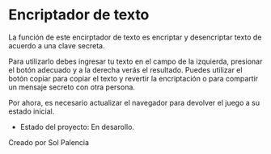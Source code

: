 <h1>Encriptador de texto</h1>
<p> La función de este encirptador de texto es encriptar y desencriptar texto de acuerdo a una clave secreta.</p>
<p> Para utilizarlo debes ingresar tu texto en el campo de la izquierda, presionar el botón adecuado y a la derecha verás el resultado. 
  Puedes utilizar el botón copiar para copiar el texto y revertir la encriptación o para compartir un mensaje secreto con otra persona.</p>
<p>Por ahora, es necesario actualizar el navegador para devolver el juego a su estado inicial.</p>

- Estado del proyecto: En desarollo.

Creado por Sol Palencia
